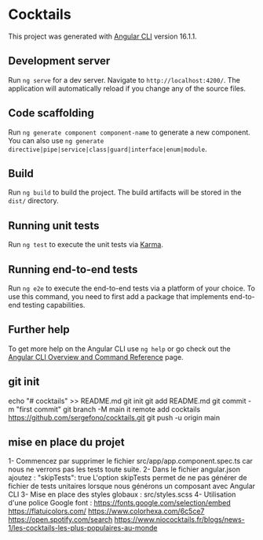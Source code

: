# Cocktails

This project was generated with [Angular CLI](https://github.com/angular/angular-cli) version 16.1.1.

## Development server

Run `ng serve` for a dev server. Navigate to `http://localhost:4200/`. The application will automatically reload if you change any of the source files.

## Code scaffolding

Run `ng generate component component-name` to generate a new component. You can also use `ng generate directive|pipe|service|class|guard|interface|enum|module`.

## Build

Run `ng build` to build the project. The build artifacts will be stored in the `dist/` directory.

## Running unit tests

Run `ng test` to execute the unit tests via [Karma](https://karma-runner.github.io).

## Running end-to-end tests

Run `ng e2e` to execute the end-to-end tests via a platform of your choice. To use this command, you need to first add a package that implements end-to-end testing capabilities.

## Further help

To get more help on the Angular CLI use `ng help` or go check out the [Angular CLI Overview and Command Reference](https://angular.io/cli) page.

## git init

echo "# cocktails" >> README.md
git init
git add README.md
git commit -m "first commit"
git branch -M main
it remote add cocktails https://github.com/sergefono/cocktails.git
git push -u origin main

## mise en place du projet

1- Commencez par supprimer le fichier src/app/app.component.spec.ts car nous ne verrons pas les tests toute suite.
2- Dans le fichier angular.json ajoutez : "skipTests": true L'option skipTests permet de ne pas générer de fichier de tests unitaires lorsque nous générons un composant avec Angular CLI
3- Mise en place des styles globaux : src/styles.scss
4- Utilisation d'une police Google font :
https://fonts.google.com/selection/embed
https://flatuicolors.com/
https://www.colorhexa.com/6c5ce7
https://open.spotify.com/search
https://www.niococktails.fr/blogs/news-1/les-cocktails-les-plus-populaires-au-monde

